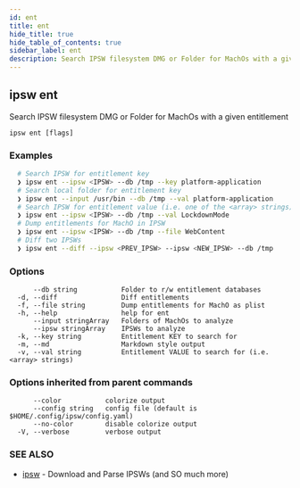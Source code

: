 ```yaml
---
id: ent
title: ent
hide_title: true
hide_table_of_contents: true
sidebar_label: ent
description: Search IPSW filesystem DMG or Folder for MachOs with a given entitlement
---
```

## ipsw ent

Search IPSW filesystem DMG or Folder for MachOs with a given entitlement

```
ipsw ent [flags]
```

### Examples

```bash
  # Search IPSW for entitlement key
  ❯ ipsw ent --ipsw <IPSW> --db /tmp --key platform-application
  # Search local folder for entitlement key
  ❯ ipsw ent --input /usr/bin --db /tmp --val platform-application
  # Search IPSW for entitlement value (i.e. one of the <array> strings)
  ❯ ipsw ent --ipsw <IPSW> --db /tmp --val LockdownMode
  # Dump entitlements for MachO in IPSW
  ❯ ipsw ent --ipsw <IPSW> --db /tmp --file WebContent
  # Diff two IPSWs
  ❯ ipsw ent --diff --ipsw <PREV_IPSW> --ipsw <NEW_IPSW> --db /tmp
```

### Options

```
      --db string           Folder to r/w entitlement databases
  -d, --diff                Diff entitlements
  -f, --file string         Dump entitlements for MachO as plist
  -h, --help                help for ent
      --input stringArray   Folders of MachOs to analyze
      --ipsw stringArray    IPSWs to analyze
  -k, --key string          Entitlement KEY to search for
  -m, --md                  Markdown style output
  -v, --val string          Entitlement VALUE to search for (i.e. <array> strings)
```

### Options inherited from parent commands

```
      --color           colorize output
      --config string   config file (default is $HOME/.config/ipsw/config.yaml)
      --no-color        disable colorize output
  -V, --verbose         verbose output
```

### SEE ALSO

* [ipsw](/docs/cli/ipsw)	 - Download and Parse IPSWs (and SO much more)

